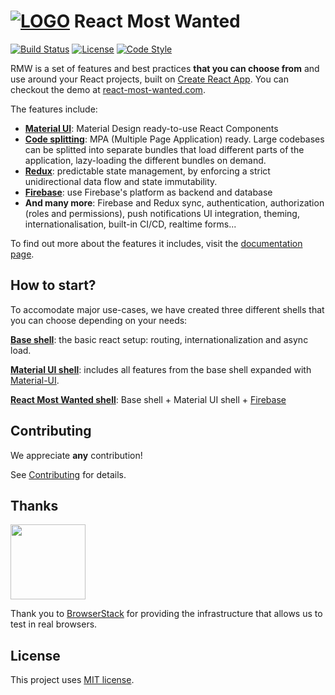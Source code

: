 # [![LOGO][logo-image]][logo-url]  **React Most Wanted** 
[![Build Status][travis-image]][travis-url] [![License][license-image]][license-url] [![Code Style][code-style-image]][code-style-url]

RMW is a set of features and best practices **that you can choose from** and use around your React projects, built on [Create React App](https://github.com/facebookincubator/create-react-app). You can checkout the demo at [react-most-wanted.com](https://react-most-wanted.com).

The features include:
- **[Material UI](https://material-ui.com/)**: Material Design ready-to-use React Components
- **[Code splitting](https://webpack.js.org/guides/code-splitting/)**: MPA (Multiple Page Application) ready. Large codebases can be splitted into separate bundles that load different parts of the application, lazy-loading the different bundles on demand.
- **[Redux](https://redux.js.org/)**: predictable state management, by enforcing a strict unidirectional data flow and state immutability.
- **[Firebase](https://firebase.google.com)**: use Firebase's platform as backend and database
- **And many more**: Firebase and Redux sync, authentication, authorization (roles and permissions), push notifications UI integration, theming, internationalisation, built-in CI/CD, realtime forms...

To find out more about the features it includes, visit the [documentation page](https://react-most-wanted.com/docs).

## How to start?

To accomodate major use-cases, we have created three different shells that you can choose depending on your needs:  

**[Base shell](./packages/base-shell/)**:
the basic react setup: routing, internationalization and async load.

**[Material UI shell](./packages/material-ui-shell/)**:
includes all features from the base shell expanded with [Material-UI](https://material-ui.com).


**[React Most Wanted shell](./packages/rmw-shell)**:
Base shell + Material UI shell + [Firebase](https://firebase.google.com/)

## Contributing

We appreciate **any** contribution! 

See [Contributing](https://github.com/TarikHuber/react-most-wanted/blob/master/CONTRIBUTING.md) for details.

## Thanks

[<img src="https://www.browserstack.com/images/mail/browserstack-logo-footer.png" width="120">](https://www.browserstack.com/)

Thank you to [BrowserStack](https://www.browserstack.com/) for providing the infrastructure that allows us to test in real browsers.


## License

This project uses [MIT license](https://github.com/TarikHuber/react-most-wanted/blob/master/LICENSE).


[logo-image]: https://www.react-most-wanted.com/favicon-32x32.png
[logo-url]: https://github.com/TarikHuber/react-most-wanted/blob/master/README.md
[travis-image]: https://travis-ci.org/TarikHuber/react-most-wanted.svg?branch=master
[travis-url]: https://travis-ci.org/TarikHuber/react-most-wanted
[license-image]: https://img.shields.io/npm/l/express.svg
[license-url]: https://github.com/TarikHuber/react-most-wanted/master/LICENSE
[code-style-image]: https://img.shields.io/badge/code_style-prettier-ff69b4.svg?style=flat-square
[code-style-url]: https://github.com/prettier/prettier
